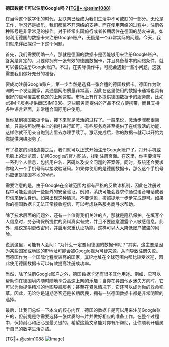 **德国数据卡可以注册Google吗？[[TG💪+ @esim1088](https://t.me/s/esim1088)]**

在当今这个数字化的时代，互联网已经成为我们生活中不可或缺的一部分。无论是工作、学习还是娱乐，我们都离不开网络的支持。而在使用网络的过程中，注册各种账号是非常常见的操作。对于经常出国旅行或者长期居住在德国的朋友来说，如何利用德国的数据卡来注册Google账户，无疑是一个非常实际的问题。今天，我们就来详细探讨一下这个问题。

首先，我们需要明确一点，那就是德国的数据卡是否能够用来注册Google账户。答案是肯定的，只要你拥有一张有效的德国数据卡，并且具备基本的网络条件，就可以尝试注册Google账户。不过，在实际操作中，可能会遇到一些小问题，这就需要我们做好充分的准备。

要成功注册Google账户，第一步当然是选择一张合适的德国数据卡。德国作为欧洲的一个发达国家，其通信网络质量非常高，因此在这里使用的数据卡通常也具有很好的信号覆盖和稳定的上网速度。市场上有许多提供德国数据卡的服务商，比如eSIM卡服务提供商ESIM1088。这些服务商提供的产品不仅方便携带，而且支持多种语言界面，非常适合国际用户使用。

当你拿到德国数据卡后，接下来就是激活的过程了。一般来说，激活步骤都很简单，只需按照说明书上的指引进行即可。有些服务商甚至提供了在线激活的功能，这样你就不用亲自跑到店里去办理手续了。激活完成后，你的数据卡就可以开始为你提供网络服务了。

有了稳定的网络连接之后，我们就可以正式开始注册Google账户了。打开手机或电脑上的浏览器，访问Google的官方网站，找到注册页面。在这里，你需要填写一系列个人信息，包括用户名、密码以及安全问题的答案等。同时，系统还会要求你输入一个手机号码以接收验证码。如果你使用的是德国数据卡，那么这个手机号码应该是德国本地的号码。

需要注意的是，由于Google在全球范围内都有严格的反欺诈机制，因此在注册过程中可能会遇到一些额外的安全验证。例如，系统可能会要求你通过语音电话或者短信来确认身份。如果出现这种情况，不要惊慌，按照提示一步步完成即可。如果你的德国数据卡无法正常接收短信，可以考虑联系服务商寻求帮助。

除了技术层面的问题外，还有一个值得我们关注的点，那就是隐私保护。在填写个人信息时，务必确保所提供的资料真实有效，并且不要随意泄露个人敏感信息。此外，建议定期更改密码，并启用双重认证功能，这样可以大大降低账户被盗的风险。

说到这里，可能有人会问：“为什么一定要用德国的数据卡呢？”其实，这主要是因为某些国家或地区的IP地址可能会被Google视为可疑来源，从而导致注册失败。而德国作为一个国际化程度较高的国家，其IP地址在全球范围内都比较受欢迎，因此使用德国数据卡可以有效提高注册成功率。

当然，除了注册Google账户之外，德国数据卡还有很多其他用途。例如，它可以帮助你在德国境内随时随地享受高速上网的乐趣；当你在异国他乡迷失方向时，它可以为你提供精准的地图导航服务；甚至在紧急情况下，它还可以成为你的救命稻草。因此，无论你是短期游客还是长期居民，拥有一张德国数据卡都是非常明智的选择。

最后，让我们总结一下本文的核心内容：德国的数据卡是可以用来注册Google账户的，但前提是你需要选择一张优质的卡片并做好相应的准备工作。在整个过程中，保持耐心和细心是最关键的。希望这篇文章能对你有所帮助，让你顺利开启属于自己的数字生活之旅。

[[TG💪+ @esim1088](https://t.me/s/esim1088) ![Image](https://i.postimg.cc/4NQfJmqS/Snipaste-2025-05-13-00-14-12.png)]